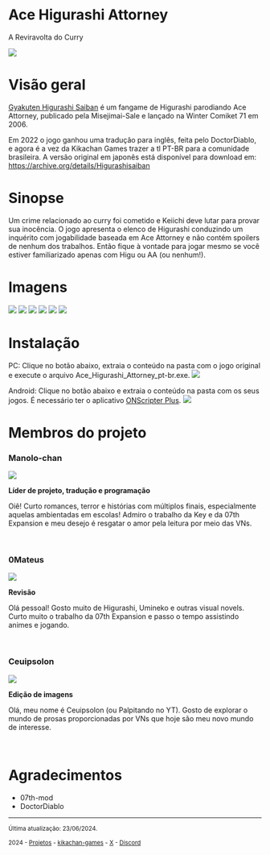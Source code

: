 # Ace Higurashi Attorney
A Reviravolta do Curry

<img src = "https://github.com/kikachangames/Higurashi-Ace-Attorney-A-Reviravolta-do-Curry/blob/main/boxart.png?raw=true">

# Visão geral
<a href="https://vndb.org/v36039" target="_blank">Gyakuten Higurashi Saiban</a> é um fangame de Higurashi parodiando Ace Attorney, publicado pela Misejimai-Sale e lançado na Winter Comiket 71 em 2006.

Em 2022 o jogo ganhou uma tradução para inglês, feita pelo DoctorDiablo, e agora é a vez da Kikachan Games trazer a tl PT-BR para a comunidade brasileira. A versão original em japonês está disponível para download em: https://archive.org/details/Higurashisaiban

# Sinopse
Um crime relacionado ao curry foi cometido e Keiichi deve lutar para provar sua inocência. O jogo apresenta o elenco de Higurashi conduzindo um inquérito com jogabilidade baseada em Ace Attorney e não contém spoilers de nenhum dos trabalhos. Então fique à vontade para jogar mesmo se você estiver familiarizado apenas com Higu ou AA (ou nenhum!).

# Imagens
<img src = "https://github.com/kikachangames/Higurashi-Ace-Attorney-A-Reviravolta-do-Curry/blob/main/ace01.png?raw=true">
<img src = "https://github.com/kikachangames/Higurashi-Ace-Attorney-A-Reviravolta-do-Curry/blob/main/ace02.png?raw=true">
<img src = "https://github.com/kikachangames/Higurashi-Ace-Attorney-A-Reviravolta-do-Curry/blob/main/ace03.png?raw=true">
<img src = "https://github.com/kikachangames/Higurashi-Ace-Attorney-A-Reviravolta-do-Curry/blob/main/ace04.png?raw=true">
<img src = "https://github.com/kikachangames/Higurashi-Ace-Attorney-A-Reviravolta-do-Curry/blob/main/ace05.png?raw=true">
<img src = "https://github.com/kikachangames/Higurashi-Ace-Attorney-A-Reviravolta-do-Curry/blob/main/ace06.png?raw=true">

# Instalação
PC: Clique no botão abaixo, extraia o conteúdo na pasta com o jogo original e execute o arquivo Ace_Higurashi_Attorney_pt-br.exe.
<a href="https://drive.google.com/file/d/1pW8lj-uxNaxQn2P7GklWmRWgOU7Jtb0f/view?usp=sharing" target="_blank"><img src = "https://github.com/kikachangames/Higurashi-Ace-Attorney-A-Reviravolta-do-Curry/blob/main/download_bt_higu1.png?raw=true"></a>
<br/>

Android: Clique no botão abaixo e extraia o conteúdo na pasta com os seus jogos. É necessário ter o aplicativo <a href="https://play.google.com/store/apps/details?id=com.onscripter.plus&hl=pt" target="_blank">ONScripter Plus</a>.
<a href="https://drive.google.com/file/d/1cuvqK0KDMtJDQ5g1PD0KfuBy03o3NKaE/view?usp=sharing" target="_blank"><img src = "https://github.com/kikachangames/Higurashi-Ace-Attorney-A-Reviravolta-do-Curry/blob/main/download_bt_higu2.png?raw=true"></a>
<br/>


# Membros do projeto

<h3>Manolo-chan</h3>
<img src="https://kikachangames.github.io/air/manolo.png">
<p><b>Líder de projeto, tradução e programação</b></p>
<p>Oiê! Curto romances, terror e histórias com múltiplos finais, especialmente aquelas ambientadas em escolas! Admiro o trabalho da Key e da 07th Expansion e meu desejo é resgatar o amor pela leitura por meio das VNs.</p>
<br/>

<h3>0Mateus</h3>
<img src="https://kikachangames.github.io/higanbana1-pt-br/mateus.png">
<p><b>Revisão</b></p>
<p>Olá pessoal! Gosto muito de Higurashi, Umineko e outras visual novels. Curto muito o trabalho da 07th Expansion e passo o tempo assistindo animes e jogando.
</p>
<br/>

<h3>Ceuipsolon</h3>
<img src="https://kikachangames.github.io/higanbana1-pt-br/ceuipsolon.png">
<p><b>Edição de imagens</b></p>
<p>Olá, meu nome é Ceuipsolon (ou Palpitando no YT). Gosto de explorar o mundo de prosas proporcionadas por VNs que hoje são meu novo mundo de interesse.</p>
<br/>

# Agradecimentos
- 07th-mod
- DoctorDiablo

<hr>
<p><small>Última atualização: 23/06/2024.</small></p>
<p><small>2024 - <a href="https://kikachangames.github.io/projetos/">Projetos</a> - <a href="https://kikachan-games.itch.io/" target="_blank">kikachan-games</a> - <a href="https://twitter.com/kikachangames/" target="_blank">X</a> - <a href="https://discord.gg/jsm8yKtu2E" target="_blank">Discord</a></small></p>

